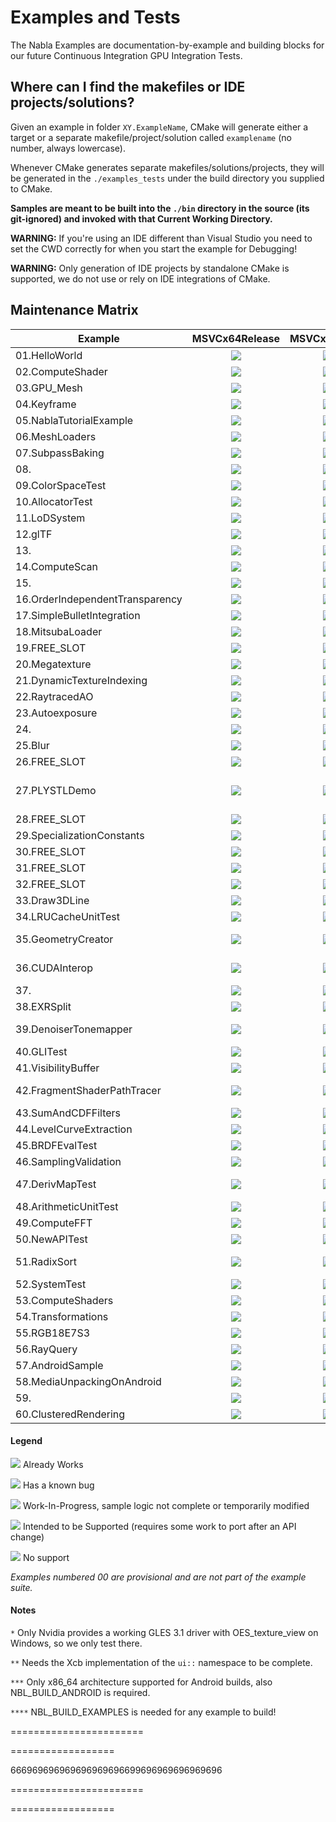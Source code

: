 # Examples and Tests

The Nabla Examples are documentation-by-example and building blocks for our future Continuous Integration GPU Integration Tests.

## Where can I find the makefiles or IDE projects/solutions?

Given an example in folder `XY.ExampleName`, CMake will generate either a target or a separate makefile/project/solution called `examplename` (no number, always lowercase).

Whenever CMake generates separate makefiles/solutions/projects, they will be generated in the `./examples_tests` under the build directory you supplied to CMake.

**Samples are meant to be built into the `./bin` directory in the source (its git-ignored) and invoked with that Current Working Directory.**

**WARNING:** If you're using an IDE different than Visual Studio you need to set the CWD correctly for when you start the example for Debugging!

**WARNING:** Only generation of IDE projects by standalone CMake is supported, we do not use or rely on IDE integrations of CMake.

## Maintenance Matrix

| Example                         |    MSVCx64Release    |    MSVCx64RWDI    |     MSVCx64Debug     |  Androidx86_64Release   |   Androidx86_64RWDI    |  Androidx86_64Debug   | Win32OpenGL | Win32OpenGLES* | Win32Vulkan | X11**OpenGL | X11**OpenGLES | X11**Vulkan | AndroidOpenGLES | AndroidVulkan |             RequiredCMakeOptions****              |
| ------------------------------- | :------------------: | :---------------: | :------------------: | :---------------------: | :--------------------: | :-------------------: | :---------: | :------------: | :---------: | :---------: | :-----------: | :---------: | :-------------: | :-----------: | :-----------------------------------------------: |
| 01.HelloWorld                   | ![][01_MSVC_Release] | ![][01_MSVC_RWDI] |  ![][01_MSVC_Debug]  | ![][01_Android_Release] |  ![][01_Android_RWDI]  | ![][01_Android_Debug] |   ![][Y]    |     ![][Y]     |   ![][Y]    |   ![][S]    |    ![][S]     |   ![][S]    |     ![][Y]      |    ![][S]     |                                                   |
| 02.ComputeShader                | ![][02_MSVC_Release] | ![][02_MSVC_RWDI] |  ![][02_MSVC_Debug]  | ![][02_Android_Release] |  ![][02_Android_RWDI]  | ![][02_Android_Debug] |   ![][Y]    |     ![][Y]     |   ![][Y]    |   ![][B]    |    ![][B]     |   ![][S]    |     ![][B]      |    ![][S]     |                                                   |
| 03.GPU_Mesh                     | ![][03_MSVC_Release] | ![][03_MSVC_RWDI] |  ![][03_MSVC_Debug]  | ![][03_Android_Release] |  ![][03_Android_RWDI]  | ![][03_Android_Debug] |   ![][W]    |     ![][W]     |   ![][W]    |   ![][W]    |    ![][W]     |   ![][W]    |     ![][W]      |    ![][W]     |                                                   |
| 04.Keyframe                     | ![][04_MSVC_Release] | ![][04_MSVC_RWDI] |  ![][04_MSVC_Debug]  | ![][04_Android_Release] |  ![][04_Android_RWDI]  | ![][04_Android_Debug] |   ![][S]    |     ![][S]     |   ![][S]    |   ![][S]    |    ![][S]     |   ![][S]    |     ![][S]      |    ![][S]     |                                                   |
| 05.NablaTutorialExample         | ![][05_MSVC_Release] | ![][05_MSVC_RWDI] |  ![][05_MSVC_Debug]  | ![][05_Android_Release] |  ![][05_Android_RWDI]  | ![][05_Android_Debug] |   ![][Y]    |     ![][Y]     |   ![][Y]    |   ![][S]    |    ![][S]     |   ![][S]    |     ![][S]      |    ![][S]     |                                                   |
| 06.MeshLoaders                  | ![][06_MSVC_Release] | ![][06_MSVC_RWDI] |  ![][06_MSVC_Debug]  | ![][06_Android_Release] |  ![][06_Android_RWDI]  | ![][06_Android_Debug] |   ![][Y]    |     ![][Y]     |   ![][Y]    |   ![][S]    |    ![][S]     |   ![][S]    |     ![][Y]      |    ![][Y]     |                                                   |
| 07.SubpassBaking                | ![][07_MSVC_Release] | ![][07_MSVC_RWDI] |  ![][07_MSVC_Debug]  | ![][07_Android_Release] |  ![][07_Android_RWDI]  | ![][07_Android_Debug] |   ![][Y]    |     ![][Y]     |   ![][Y]    |   ![][S]    |    ![][S]     |   ![][S]    |     ![][S]      |    ![][S]     |                                                   |
| 08.                             | ![][08_MSVC_Release] | ![][08_MSVC_RWDI] |  ![][08_MSVC_Debug]  | ![][08_Android_Release] |  ![][08_Android_RWDI]  | ![][08_Android_Debug] |   ![][NA]   |    ![][NA]     |   ![][NA]   |   ![][NA]   |    ![][NA]    |   ![][NA]   |     ![][NA]     |    ![][NA]    |                                                   |
| 09.ColorSpaceTest               | ![][09_MSVC_Release] | ![][09_MSVC_RWDI] |  ![][09_MSVC_Debug]  | ![][09_Android_Release] |  ![][09_Android_RWDI]  | ![][09_Android_Debug] |   ![][B]    |     ![][B]     |   ![][B]    |   ![][W]    |    ![][W]     |   ![][W]    |     ![][W]      |    ![][W]     |                                                   |
| 10.AllocatorTest                | ![][10_MSVC_Release] | ![][10_MSVC_RWDI] |  ![][10_MSVC_Debug]  | ![][10_Android_Release] |  ![][10_Android_RWDI]  | ![][10_Android_Debug] |   ![][Y]    |     ![][Y]     |   ![][Y]    |   ![][S]    |    ![][S]     |   ![][S]    |     ![][N]      |    ![][N]     |                                                   |
| 11.LoDSystem                    | ![][11_MSVC_Release] | ![][11_MSVC_RWDI] |  ![][11_MSVC_Debug]  | ![][11_Android_Release] |  ![][11_Android_RWDI]  | ![][11_Android_Debug] |   ![][Y]    |     ![][Y]     |   ![][B]    |   ![][S]    |    ![][N]     |   ![][S]    |     ![][N]      |    ![][S]     |                                                   |
| 12.glTF                         | ![][12_MSVC_Release] | ![][12_MSVC_RWDI] |  ![][12_MSVC_Debug]  | ![][12_Android_Release] |  ![][12_Android_RWDI]  | ![][12_Android_Debug] |   ![][W]    |     ![][N]     |   ![][W]    |   ![][W]    |    ![][N]     |   ![][W]    |     ![][N]      |    ![][W]     |             COMPILE_WITH_GLTF_LOADER              |
| 13.                             | ![][13_MSVC_Release] | ![][13_MSVC_RWDI] |  ![][13_MSVC_Debug]  | ![][13_Android_Release] |  ![][13_Android_RWDI]  | ![][13_Android_Debug] |   ![][NA]   |    ![][NA]     |   ![][NA]   |   ![][NA]   |    ![][NA]    |   ![][NA]   |     ![][NA]     |    ![][NA]    |                                                   |
| 14.ComputeScan                  | ![][14_MSVC_Release] | ![][14_MSVC_RWDI] |  ![][14_MSVC_Debug]  | ![][14_Android_Release] |  ![][14_Android_RWDI]  | ![][14_Android_Debug] |   ![][Y]    |     ![][Y]     |   ![][B]    |   ![][S]    |    ![][S]     |   ![][S]    |     ![][S]      |    ![][S]     |                                                   |
| 15.                             | ![][15_MSVC_Release] | ![][15_MSVC_RWDI] |  ![][15_MSVC_Debug]  | ![][15_Android_Release] |  ![][15_Android_RWDI]  | ![][15_Android_Debug] |   ![][NA]   |    ![][NA]     |   ![][NA]   |   ![][NA]   |    ![][NA]    |   ![][NA]   |     ![][NA]     |    ![][NA]    |                                                   |
| 16.OrderIndependentTransparency | ![][16_MSVC_Release] | ![][16_MSVC_RWDI] |  ![][16_MSVC_Debug]  | ![][16_Android_Release] |  ![][16_Android_RWDI]  | ![][16_Android_Debug] |   ![][B]    |     ![][B]     |   ![][B]    |   ![][S]    |    ![][S]     |   ![][S]    |     ![][S]      |    ![][S]     |                                                   |
| 17.SimpleBulletIntegration      | ![][17_MSVC_Release] | ![][17_MSVC_RWDI] |  ![][17_MSVC_Debug]  | ![][17_Android_Release] |  ![][17_Android_RWDI]  | ![][17_Android_Debug] |   ![][B]    |     ![][N]     |   ![][B]    |   ![][S]    |    ![][N]     |   ![][S]    |     ![][N]      |    ![][N]     |                   BUILD_BULLET                    |
| 18.MitsubaLoader                | ![][18_MSVC_Release] | ![][18_MSVC_RWDI] |  ![][18_MSVC_Debug]  | ![][18_Android_Release] |  ![][18_Android_RWDI]  | ![][18_Android_Debug] |   ![][S]    |     ![][N]     |   ![][S]    |   ![][S]    |    ![][N]     |   ![][S]    |     ![][N]      |    ![][N]     |               BUILD_MITSUBA_LOADER                |
| 19.FREE_SLOT                    | ![][19_MSVC_Release] | ![][19_MSVC_RWDI] |  ![][19_MSVC_Debug]  | ![][19_Android_Release] |  ![][19_Android_RWDI]  | ![][19_Android_Debug] |   ![][NA]   |    ![][NA]     |   ![][NA]   |   ![][NA]   |    ![][NA]    |   ![][NA]   |     ![][NA]     |    ![][NA]    |                                                   |
| 20.Megatexture                  | ![][20_MSVC_Release] | ![][20_MSVC_RWDI] |  ![][20_MSVC_Debug]  | ![][20_Android_Release] |  ![][20_Android_RWDI]  | ![][20_Android_Debug] |   ![][W]    |     ![][W]     |   ![][W]    |   ![][S]    |    ![][S]     |   ![][S]    |     ![][N]      |    ![][S]     |                                                   |
| 21.DynamicTextureIndexing       | ![][21_MSVC_Release] | ![][21_MSVC_RWDI] |  ![][21_MSVC_Debug]  | ![][21_Android_Release] |  ![][21_Android_RWDI]  | ![][21_Android_Debug] |   ![][B]    |     ![][B]     |   ![][B]    |   ![][S]    |    ![][N]     |   ![][S]    |     ![][N]      |    ![][S]     |                                                   |
| 22.RaytracedAO                  | ![][22_MSVC_Release] | ![][22_MSVC_RWDI] |  ![][22_MSVC_Debug]  | ![][22_Android_Release] |  ![][22_Android_RWDI]  | ![][22_Android_Debug] |   ![][N]    |     ![][N]     |   ![][W]    |   ![][N]    |    ![][N]     |   ![][W]    |     ![][N]      |    ![][N]     |               BUILD_MITSUBA_LOADER                |
| 23.Autoexposure                 | ![][23_MSVC_Release] | ![][23_MSVC_RWDI] |  ![][23_MSVC_Debug]  | ![][23_Android_Release] |  ![][23_Android_RWDI]  | ![][23_Android_Debug] |   ![][Y]    |     ![][Y]     |   ![][Y]    |   ![][S]    |    ![][S]     |   ![][S]    |     ![][N]      |    ![][S]     |                                                   |
| 24.                             | ![][24_MSVC_Release] | ![][24_MSVC_RWDI] |  ![][24_MSVC_Debug]  | ![][24_Android_Release] |  ![][24_Android_RWDI]  | ![][24_Android_Debug] |   ![][NA]   |    ![][NA]     |   ![][NA]   |   ![][NA]   |    ![][NA]    |   ![][NA]   |     ![][NA]     |    ![][NA]    |                                                   |
| 25.Blur                         | ![][25_MSVC_Release] | ![][25_MSVC_RWDI] |  ![][25_MSVC_Debug]  | ![][25_Android_Release] |  ![][25_Android_RWDI]  | ![][25_Android_Debug] |   ![][S]    |     ![][N]     |   ![][S]    |   ![][S]    |    ![][N]     |   ![][S]    |     ![][N]      |    ![][S]     |                                                   |
| 26.FREE_SLOT                    | ![][26_MSVC_Release] | ![][26_MSVC_RWDI] |  ![][26_MSVC_Debug]  | ![][26_Android_Release] |  ![][26_Android_RWDI]  | ![][26_Android_Debug] |   ![][NA]   |    ![][NA]     |   ![][NA]   |   ![][NA]   |    ![][NA]    |   ![][NA]   |     ![][NA]     |    ![][NA]    |                                                   |
| 27.PLYSTLDemo                   | ![][27_MSVC_Release] | ![][27_MSVC_RWDI] |  ![][27_MSVC_Debug]  | ![][27_Android_Release] |  ![][27_Android_RWDI]  | ![][27_Android_Debug] |   ![][Y]    |     ![][Y]     |   ![][B]    |   ![][S]    |    ![][S]     |   ![][S]    |     ![][N]      |    ![][N]     | COMPILE_WITH_STL_LOADER & COMPILE_WITH_PLY_LOADER |
| 28.FREE_SLOT                    | ![][28_MSVC_Release] | ![][28_MSVC_RWDI] |  ![][28_MSVC_Debug]  | ![][28_Android_Release] |  ![][28_Android_RWDI]  | ![][28_Android_Debug] |   ![][NA]   |    ![][NA]     |   ![][NA]   |   ![][NA]   |    ![][NA]    |   ![][NA]   |     ![][NA]     |    ![][NA]    |                                                   |
| 29.SpecializationConstants      | ![][29_MSVC_Release] | ![][29_MSVC_RWDI] |  ![][29_MSVC_Debug]  | ![][29_Android_Release] |  ![][29_Android_RWDI]  | ![][29_Android_Debug] |   ![][B]    |     ![][B]     |   ![][B]    |   ![][S]    |    ![][S]     |   ![][S]    |     ![][N]      |    ![][S]     |                                                   |
| 30.FREE_SLOT                    | ![][30_MSVC_Release] | ![][30_MSVC_RWDI] |  ![][30_MSVC_Debug]  | ![][30_Android_Release] |  ![][30_Android_RWDI]  | ![][30_Android_Debug] |   ![][NA]   |    ![][NA]     |   ![][NA]   |   ![][NA]   |    ![][NA]    |   ![][NA]   |     ![][NA]     |    ![][NA]    |                                                   |
| 31.FREE_SLOT                    | ![][31_MSVC_Release] | ![][31_MSVC_RWDI] |  ![][31_MSVC_Debug]  | ![][31_Android_Release] |  ![][31_Android_RWDI]  | ![][31_Android_Debug] |   ![][NA]   |    ![][NA]     |   ![][NA]   |   ![][NA]   |    ![][NA]    |   ![][NA]   |     ![][NA]     |    ![][NA]    |                                                   |
| 32.FREE_SLOT                    | ![][32_MSVC_Release] | ![][32_MSVC_RWDI] |  ![][04_MSVC_Debug]  | ![][04_Android_Release] |  ![][04_Android_RWDI]  | ![][04_Android_Debug] |   ![][NA]   |    ![][NA]     |   ![][NA]   |   ![][NA]   |    ![][NA]    |   ![][NA]   |     ![][NA]     |    ![][NA]    |                                                   |
| 33.Draw3DLine                   | ![][33_MSVC_Release] | ![][33_MSVC_RWDI] |  ![][33_MSVC_Debug]  | ![][33_Android_Release] |  ![][33_Android_RWDI]  | ![][33_Android_Debug] |   ![][Y]    |     ![][Y]     |   ![][Y]    |   ![][S]    |    ![][S]     |   ![][S]    |     ![][S]      |    ![][S]     |                                                   |
| 34.LRUCacheUnitTest             | ![][34_MSVC_Release] | ![][34_MSVC_RWDI] |  ![][34_MSVC_Debug]  | ![][34_Android_Release] |  ![][34_Android_RWDI]  | ![][34_Android_Debug] |   ![][Y]    |     ![][Y]     |   ![][Y]    |   ![][Y]    |    ![][Y]     |   ![][Y]    |     ![][N]      |    ![][N]     |                                                   |
| 35.GeometryCreator              | ![][35_MSVC_Release] | ![][35_MSVC_RWDI] | ![][3504_MSVC_Debug] | ![][35_Android_Release] |  ![][35_Android_RWDI]  | ![][35_Android_Debug] |   ![][Y]    |     ![][Y]     |   ![][Y]    |   ![][S]    |    ![][S]     |   ![][S]    |     ![][N]      |    ![][S]     |                                                   |
| 36.CUDAInterop                  | ![][36_MSVC_Release] | ![][36_MSVC_RWDI] | ![][3604_MSVC_Debug] | ![][36_Android_Release] |  ![][36_Android_RWDI]  | ![][36_Android_Debug] |   ![][N]    |     ![][N]     |   ![][W]    |   ![][N]    |    ![][N]     |   ![][W]    |     ![][N]      |    ![][N]     |                 COMPILE_WITH_CUDA                 |
| 37.                             | ![][37_MSVC_Release] | ![][37_MSVC_RWDI] |  ![][37_MSVC_Debug]  | ![][37_Android_Release] |  ![][37_Android_RWDI]  | ![][37_Android_Debug] |   ![][NA]   |    ![][NA]     |   ![][NA]   |   ![][NA]   |    ![][NA]    |   ![][NA]   |     ![][NA]     |    ![][NA]    |                                                   |
| 38.EXRSplit                     | ![][38_MSVC_Release] | ![][38_MSVC_RWDI] |  ![][38_MSVC_Debug]  | ![][38_Android_Release] |  ![][38_Android_RWDI]  | ![][38_Android_Debug] |   ![][S]    |     ![][S]     |   ![][S]    |   ![][S]    |    ![][S]     |   ![][S]    |     ![][N]      |    ![][N]     |                                                   |
| 39.DenoiserTonemapper           | ![][39_MSVC_Release] | ![][39_MSVC_RWDI] |  ![][39_MSVC_Debug]  | ![][39_Android_Release] |  ![][39_Android_RWDI]  | ![][39_Android_Debug] |   ![][N]    |     ![][N]     |   ![][W]    |   ![][N]    |    ![][N]     |   ![][W]    |     ![][N]      |    ![][N]     |      COMPILE_WITH_CUDA & COMPILE_WITH_OPTIX       |
| 40.GLITest                      | ![][40_MSVC_Release] | ![][40_MSVC_RWDI] |  ![][40_MSVC_Debug]  | ![][40_Android_Release] |  ![][40_Android_RWDI]  | ![][40_Android_Debug] |   ![][S]    |     ![][S]     |   ![][S]    |   ![][S]    |    ![][S]     |   ![][S]    |     ![][N]      |    ![][S]     |              COMPILE_WITH_GLI_LOADER              |
| 41.VisibilityBuffer             | ![][41_MSVC_Release] | ![][41_MSVC_RWDI] |  ![][41_MSVC_Debug]  | ![][41_Android_Release] |  ![][41_Android_RWDI]  | ![][41_Android_Debug] |   ![][S]    |     ![][S]     |   ![][S]    |   ![][S]    |    ![][S]     |   ![][S]    |     ![][N]      |    ![][N]     |                                                   |
| 42.FragmentShaderPathTracer     | ![][42_MSVC_Release] | ![][42_MSVC_RWDI] |  ![][42_MSVC_Debug]  | ![][42_Android_Release] | ![][4204_Android_RWDI] | ![][42_Android_Debug] |   ![][B]    |     ![][B]     |   ![][Y]    |   ![][S]    |    ![][S]     |   ![][S]    |     ![][S]      |    ![][S]     |                                                   |
| 43.SumAndCDFFilters             | ![][43_MSVC_Release] | ![][43_MSVC_RWDI] |  ![][43_MSVC_Debug]  | ![][43_Android_Release] |  ![][43_Android_RWDI]  | ![][43_Android_Debug] |   ![][Y]    |     ![][Y]     |   ![][Y]    |   ![][S]    |    ![][N]     |   ![][S]    |     ![][N]      |    ![][N]     |                                                   |
| 44.LevelCurveExtraction         | ![][44_MSVC_Release] | ![][44_MSVC_RWDI] |  ![][44_MSVC_Debug]  | ![][44_Android_Release] |  ![][44_Android_RWDI]  | ![][44_Android_Debug] |   ![][S]    |     ![][N]     |   ![][S]    |   ![][S]    |    ![][N]     |   ![][S]    |     ![][N]      |    ![][N]     |                                                   |
| 45.BRDFEvalTest                 | ![][45_MSVC_Release] | ![][45_MSVC_RWDI] |  ![][45_MSVC_Debug]  | ![][45_Android_Release] |  ![][45_Android_RWDI]  | ![][45_Android_Debug] |   ![][S]    |     ![][S]     |   ![][S]    |   ![][S]    |    ![][S]     |   ![][S]    |     ![][N]      |    ![][S]     |                                                   |
| 46.SamplingValidation           | ![][46_MSVC_Release] | ![][46_MSVC_RWDI] |  ![][46_MSVC_Debug]  | ![][46_Android_Release] |  ![][46_Android_RWDI]  | ![][46_Android_Debug] |   ![][S]    |     ![][S]     |   ![][S]    |   ![][S]    |    ![][S]     |   ![][S]    |     ![][N]      |    ![][S]     |                                                   |
| 47.DerivMapTest                 | ![][47_MSVC_Release] | ![][47_MSVC_RWDI] | ![][4704_MSVC_Debug] | ![][47_Android_Release] |  ![][47_Android_RWDI]  | ![][47_Android_Debug] |   ![][Y]    |     ![][Y]     |   ![][B]    |   ![][S]    |    ![][N]     |   ![][S]    |     ![][N]      |    ![][N]     |                                                   |
| 48.ArithmeticUnitTest           | ![][48_MSVC_Release] | ![][48_MSVC_RWDI] |  ![][48_MSVC_Debug]  | ![][48_Android_Release] |  ![][48_Android_RWDI]  | ![][48_Android_Debug] |   ![][Y]    |     ![][B]     |   ![][B]    |   ![][S]    |    ![][S]     |   ![][S]    |     ![][N]      |    ![][S]     |                                                   |
| 49.ComputeFFT                   | ![][49_MSVC_Release] | ![][49_MSVC_RWDI] |  ![][49_MSVC_Debug]  | ![][49_Android_Release] |  ![][49_Android_RWDI]  | ![][49_Android_Debug] |   ![][S]    |     ![][N]     |   ![][S]    |   ![][S]    |    ![][N]     |   ![][S]    |     ![][N]      |    ![][N]     |                                                   |
| 50.NewAPITest                   | ![][50_MSVC_Release] | ![][50_MSVC_RWDI] |  ![][50_MSVC_Debug]  | ![][50_Android_Release] |  ![][50_Android_RWDI]  | ![][50_Android_Debug] |   ![][W]    |     ![][W]     |   ![][W]    |   ![][W]    |    ![][W]     |   ![][W]    |     ![][W]      |    ![][W]     |                                                   |
| 51.RadixSort                    | ![][51_MSVC_Release] | ![][51_MSVC_RWDI] |  ![][51_MSVC_Debug]  | ![][51_Android_Release] | ![][5104_Android_RWDI] | ![][51_Android_Debug] |   ![][W]    |     ![][N]     |   ![][W]    |   ![][W]    |    ![][N]     |   ![][W]    |     ![][N]      |    ![][W]     |                                                   |
| 52.SystemTest                   | ![][52_MSVC_Release] | ![][52_MSVC_RWDI] |  ![][52_MSVC_Debug]  | ![][52_Android_Release] |  ![][52_Android_RWDI]  | ![][52_Android_Debug] |   ![][Y]    |     ![][Y]     |   ![][Y]    |   ![][S]    |    ![][S]     |   ![][S]    |     ![][S]      |    ![][S]     |                                                   |
| 53.ComputeShaders               | ![][53_MSVC_Release] | ![][53_MSVC_RWDI] |  ![][53_MSVC_Debug]  | ![][53_Android_Release] |  ![][53_Android_RWDI]  | ![][53_Android_Debug] |   ![][B]    |     ![][B]     |   ![][B]    |   ![][S]    |    ![][N]     |   ![][S]    |     ![][N]      |    ![][S]     |                                                   |
| 54.Transformations              | ![][54_MSVC_Release] | ![][54_MSVC_RWDI] |  ![][54_MSVC_Debug]  | ![][54_Android_Release] |  ![][54_Android_RWDI]  | ![][54_Android_Debug] |   ![][Y]    |     ![][Y]     |   ![][B]    |   ![][S]    |    ![][S]     |   ![][S]    |     ![][S]      |    ![][S]     |                                                   |
| 55.RGB18E7S3                    | ![][55_MSVC_Release] | ![][55_MSVC_RWDI] |  ![][55_MSVC_Debug]  | ![][55_Android_Release] |  ![][55_Android_RWDI]  | ![][55_Android_Debug] |   ![][Y]    |     ![][Y]     |   ![][Y]    |   ![][S]    |    ![][S]     |   ![][S]    |     ![][N]      |    ![][N]     |                                                   |
| 56.RayQuery                     | ![][56_MSVC_Release] | ![][56_MSVC_RWDI] |  ![][56_MSVC_Debug]  | ![][56_Android_Release] |  ![][56_Android_RWDI]  | ![][56_Android_Debug] |   ![][N]    |     ![][N]     |   ![][Y]    |   ![][N]    |    ![][N]     |   ![][S]    |     ![][N]      |    ![][S]     |                                                   |
| 57.AndroidSample                | ![][57_MSVC_Release] | ![][57_MSVC_RWDI] |  ![][57_MSVC_Debug]  | ![][57_Android_Release] |  ![][57_Android_RWDI]  | ![][57_Android_Debug] |   ![][N]    |     ![][N]     |   ![][N]    |   ![][N]    |    ![][N]     |   ![][N]    |     ![][S]      |    ![][S]     |                                                   |
| 58.MediaUnpackingOnAndroid      | ![][58_MSVC_Release] | ![][58_MSVC_RWDI] |  ![][58_MSVC_Debug]  | ![][58_Android_Release] |  ![][58_Android_RWDI]  | ![][58_Android_Debug] |   ![][N]    |     ![][N]     |   ![][N]    |   ![][N]    |    ![][N]     |   ![][N]    |     ![][Y]      |    ![][Y]     |                                                   |
| 59.                             | ![][59_MSVC_Release] | ![][59_MSVC_RWDI] |  ![][59_MSVC_Debug]  | ![][59_Android_Release] |  ![][59_Android_RWDI]  | ![][59_Android_Debug] |   ![][NA]   |    ![][NA]     |   ![][NA]   |   ![][NA]   |    ![][NA]    |   ![][NA]   |     ![][NA]     |    ![][NA]    |                                                   |
| 60.ClusteredRendering           | ![][60_MSVC_Release] | ![][60_MSVC_RWDI] |  ![][60_MSVC_Debug]  | ![][60_Android_Release] |  ![][60_Android_RWDI]  | ![][60_Android_Debug] |   ![][W]    |     ![][N]     |   ![][W]    |   ![][W]    |    ![][N]     |   ![][W]    |     ![][N]      |    ![][N]     |                                                   |

#### Legend

![][Y] Already Works

![][B] Has a known bug

![][W] Work-In-Progress, sample logic not complete or temporarily modified

![][S] Intended to be Supported (requires some work to port after an API change)

![][N] No support

_Examples numbered 00 are provisional and are not part of the example suite._

#### Notes

`*` Only Nvidia provides a working GLES 3.1 driver with OES_texture_view on Windows, so we only test there.

`**` Needs the Xcb implementation of the `ui::` namespace to be complete.

`***` Only x86_64 architecture supported for Android builds, also NBL_BUILD_ANDROID is required.

`****` NBL_BUILD_EXAMPLES is needed for any example to build!

[01_MSVC_Release]: https://ci.devsh.eu/buildStatus/icon?job=BuildExamples%2FDEVSH_CONFIGURATIONS%3DRelease%2CDEVSH_EXAMPLES%3Dhelloworld%2CDEVSH_NODES%3Dpredator15%2CDEVSH_OS%3DWindows
[02_MSVC_Release]: https://ci.devsh.eu/buildStatus/icon?job=BuildExamples%2FDEVSH_CONFIGURATIONS%3DRelease%2CDEVSH_EXAMPLES%3Dcomputeshader%2CDEVSH_NODES%3Dpredator15%2CDEVSH_OS%3DWindows
[03_MSVC_Release]: https://ci.devsh.eu/buildStatus/icon?job=BuildExamples%2FDEVSH_CONFIGURATIONS%3DRelease%2CDEVSH_EXAMPLES%3Dgpu_mesh%2CDEVSH_NODES%3Dpredator15%2CDEVSH_OS%3DWindows
[04_MSVC_Release]: t
[05_MSVC_Release]: t
[06_MSVC_Release]: t
[07_MSVC_Release]: t
[08_MSVC_Release]: https://img.shields.io/badge/free%20slot-n%2Fa-red
[09_MSVC_Release]: t
[10_MSVC_Release]: t
[11_MSVC_Release]: t
[12_MSVC_Release]: t
[13_MSVC_Release]: https://img.shields.io/badge/free%20slot-n%2Fa-red
[14_MSVC_Release]: t
[15_MSVC_Release]: https://img.shields.io/badge/free%20slot-n%2Fa-red
[16_MSVC_Release]: t
[17_MSVC_Release]: t
[18_MSVC_Release]: t
[19_MSVC_Release]: t
[20_MSVC_Release]: t
[21_MSVC_Release]: t
[22_MSVC_Release]: t
[23_MSVC_Release]: t
[24_MSVC_Release]: https://img.shields.io/badge/free%20slot-n%2Fa-red
[25_MSVC_Release]: t
[26_MSVC_Release]: t
[27_MSVC_Release]: t
[28_MSVC_Release]: t
[29_MSVC_Release]: t
[30_MSVC_Release]: t
[31_MSVC_Release]: t
[32_MSVC_Release]: t
[33_MSVC_Release]: t
[34_MSVC_Release]: t
[35_MSVC_Release]: t
[36_MSVC_Release]: t
[37_MSVC_Release]: https://img.shields.io/badge/free%20slot-n%2Fa-red
[38_MSVC_Release]: t
[39_MSVC_Release]: t
[40_MSVC_Release]: t
[41_MSVC_Release]: t
[42_MSVC_Release]: t
[43_MSVC_Release]: t
[44_MSVC_Release]: t
[45_MSVC_Release]: t
[46_MSVC_Release]: t
[47_MSVC_Release]: t
[48_MSVC_Release]: t
[49_MSVC_Release]: t
[50_MSVC_Release]: t
[51_MSVC_Release]: t
[52_MSVC_Release]: t
[53_MSVC_Release]: t
[54_MSVC_Release]: t
[55_MSVC_Release]: t
[56_MSVC_Release]: t
[57_MSVC_Release]: t
[58_MSVC_Release]: t
[59_MSVC_Release]: https://img.shields.io/badge/free%20slot-n%2Fa-red
[60_MSVC_Release]: t



=======================



[01_MSVC_RWDI]: t
[02_MSVC_RWDI]: t
[03_MSVC_RWDI]: t
[04_MSVC_RWDI]: t
[05_MSVC_RWDI]: t
[06_MSVC_RWDI]: t
[07_MSVC_RWDI]: t
[08_MSVC_RWDI]: https://img.shields.io/badge/free%20slot-n%2Fa-red
[09_MSVC_RWDI]: t
[10_MSVC_RWDI]: t
[11_MSVC_RWDI]: t
[12_MSVC_RWDI]: t
[13_MSVC_RWDI]: https://img.shields.io/badge/free%20slot-n%2Fa-red
[14_MSVC_RWDI]: t
[15_MSVC_RWDI]: https://img.shields.io/badge/free%20slot-n%2Fa-red
[16_MSVC_RWDI]: t
[17_MSVC_RWDI]: t
[18_MSVC_RWDI]: t
[19_MSVC_RWDI]: t
[20_MSVC_RWDI]: t
[21_MSVC_RWDI]: t
[22_MSVC_RWDI]: t
[23_MSVC_RWDI]: t
[24_MSVC_RWDI]: https://img.shields.io/badge/free%20slot-n%2Fa-red
[25_MSVC_RWDI]: t
[26_MSVC_RWDI]: t
[27_MSVC_RWDI]: t
[28_MSVC_RWDI]: t
[29_MSVC_RWDI]: t
[30_MSVC_RWDI]: t
[31_MSVC_RWDI]: t
[32_MSVC_RWDI]: t
[33_MSVC_RWDI]: t
[34_MSVC_RWDI]: t
[35_MSVC_RWDI]: t
[36_MSVC_RWDI]: t
[37_MSVC_RWDI]: https://img.shields.io/badge/free%20slot-n%2Fa-red
[38_MSVC_RWDI]: t
[39_MSVC_RWDI]: t
[40_MSVC_RWDI]: t
[41_MSVC_RWDI]: t
[42_MSVC_RWDI]: t
[43_MSVC_RWDI]: t
[44_MSVC_RWDI]: t
[45_MSVC_RWDI]: t
[46_MSVC_RWDI]: t
[47_MSVC_RWDI]: t
[48_MSVC_RWDI]: t
[49_MSVC_RWDI]: t
[50_MSVC_RWDI]: t
[51_MSVC_RWDI]: t
[52_MSVC_RWDI]: t
[53_MSVC_RWDI]: t
[54_MSVC_RWDI]: t
[55_MSVC_RWDI]: t
[56_MSVC_RWDI]: t
[57_MSVC_RWDI]: t
[58_MSVC_RWDI]: t
[59_MSVC_RWDI]: https://img.shields.io/badge/free%20slot-n%2Fa-red
[60_MSVC_RWDI]: t



==================



[01_MSVC_Debug]: t
[02_MSVC_Debug]: t
[03_MSVC_Debug]: t
[04_MSVC_Debug]: t
[05_MSVC_Debug]: t
[06_MSVC_Debug]: t
[07_MSVC_Debug]: t
[08_MSVC_Debug]: https://img.shields.io/badge/free%20slot-n%2Fa-red
[09_MSVC_Debug]: t
[10_MSVC_Debug]: t
[11_MSVC_Debug]: t
[12_MSVC_Debug]: t
[13_MSVC_Debug]: https://img.shields.io/badge/free%20slot-n%2Fa-red
[14_MSVC_Debug]: t
[15_MSVC_Debug]: https://img.shields.io/badge/free%20slot-n%2Fa-red
[16_MSVC_Debug]: t
[17_MSVC_Debug]: t
[18_MSVC_Debug]: t
[19_MSVC_Debug]: t
[20_MSVC_Debug]: t
[21_MSVC_Debug]: t
[22_MSVC_Debug]: t
[23_MSVC_Debug]: t
[24_MSVC_Debug]: https://img.shields.io/badge/free%20slot-n%2Fa-red
[25_MSVC_Debug]: t
[26_MSVC_Debug]: t
[27_MSVC_Debug]: t
[28_MSVC_Debug]: t
[29_MSVC_Debug]: t
[30_MSVC_Debug]: t
[31_MSVC_Debug]: t
[32_MSVC_Debug]: t
[33_MSVC_Debug]: t
[34_MSVC_Debug]: t
[35_MSVC_Debug]: t
[36_MSVC_Debug]: t
[37_MSVC_Debug]: https://img.shields.io/badge/free%20slot-n%2Fa-red
[38_MSVC_Debug]: t
[39_MSVC_Debug]: t
[40_MSVC_Debug]: t
[41_MSVC_Debug]: t
[42_MSVC_Debug]: t
[43_MSVC_Debug]: t
[44_MSVC_Debug]: t
[45_MSVC_Debug]: t
[46_MSVC_Debug]: t
[47_MSVC_Debug]: t
[48_MSVC_Debug]: t
[49_MSVC_Debug]: t
[50_MSVC_Debug]: t
[51_MSVC_Debug]: t
[52_MSVC_Debug]: t
[53_MSVC_Debug]: t
[54_MSVC_Debug]: t
[55_MSVC_Debug]: t
[56_MSVC_Debug]: t
[57_MSVC_Debug]: t
[58_MSVC_Debug]: t
[59_MSVC_Debug]: https://img.shields.io/badge/free%20slot-n%2Fa-red
[60_MSVC_Debug]: t





666969696969696969696699696969696969696



[01_Android_Release]: t
[02_Android_Release]: t
[03_Android_Release]: t
[04_Android_Release]: t
[05_Android_Release]: t
[06_Android_Release]: t
[07_Android_Release]: t
[08_Android_Release]: https://img.shields.io/badge/free%20slot-n%2Fa-red
[09_Android_Release]: t
[10_Android_Release]: t
[11_Android_Release]: t
[12_Android_Release]: t
[13_Android_Release]: https://img.shields.io/badge/free%20slot-n%2Fa-red
[14_Android_Release]: t
[15_Android_Release]: https://img.shields.io/badge/free%20slot-n%2Fa-red
[16_Android_Release]: t
[17_Android_Release]: t
[18_Android_Release]: t
[19_Android_Release]: t
[20_Android_Release]: t
[21_Android_Release]: t
[22_Android_Release]: t
[23_Android_Release]: t
[24_Android_Release]: https://img.shields.io/badge/free%20slot-n%2Fa-red
[25_Android_Release]: t
[26_Android_Release]: t
[27_Android_Release]: t
[28_Android_Release]: t
[29_Android_Release]: t
[30_Android_Release]: t
[31_Android_Release]: t
[32_Android_Release]: t
[33_Android_Release]: t
[34_Android_Release]: t
[35_Android_Release]: t
[36_Android_Release]: t
[37_Android_Release]: https://img.shields.io/badge/free%20slot-n%2Fa-red
[38_Android_Release]: t
[39_Android_Release]: t
[40_Android_Release]: t
[41_Android_Release]: t
[42_Android_Release]: t
[43_Android_Release]: t
[44_Android_Release]: t
[45_Android_Release]: t
[46_Android_Release]: t
[47_Android_Release]: t
[48_Android_Release]: t
[49_Android_Release]: t
[50_Android_Release]: t
[51_Android_Release]: t
[52_Android_Release]: t
[53_Android_Release]: t
[54_Android_Release]: t
[55_Android_Release]: t
[56_Android_Release]: t
[57_Android_Release]: t
[58_Android_Release]: t
[59_Android_Release]: https://img.shields.io/badge/free%20slot-n%2Fa-red
[60_Android_Release]: t



=======================



[01_Android_RWDI]: t
[02_Android_RWDI]: t
[03_Android_RWDI]: t
[04_Android_RWDI]: t
[05_Android_RWDI]: t
[06_Android_RWDI]: t
[07_Android_RWDI]: t
[08_Android_RWDI]: https://img.shields.io/badge/free%20slot-n%2Fa-red
[09_Android_RWDI]: t
[10_Android_RWDI]: t
[11_Android_RWDI]: t
[12_Android_RWDI]: t
[13_Android_RWDI]: https://img.shields.io/badge/free%20slot-n%2Fa-red
[14_Android_RWDI]: t
[15_Android_RWDI]: https://img.shields.io/badge/free%20slot-n%2Fa-red
[16_Android_RWDI]: t
[17_Android_RWDI]: t
[18_Android_RWDI]: t
[19_Android_RWDI]: t
[20_Android_RWDI]: t
[21_Android_RWDI]: t
[22_Android_RWDI]: t
[23_Android_RWDI]: t
[24_Android_RWDI]: https://img.shields.io/badge/free%20slot-n%2Fa-red
[25_Android_RWDI]: t
[26_Android_RWDI]: t
[27_Android_RWDI]: t
[28_Android_RWDI]: t
[29_Android_RWDI]: t
[30_Android_RWDI]: t
[31_Android_RWDI]: t
[32_Android_RWDI]: t
[33_Android_RWDI]: t
[34_Android_RWDI]: t
[35_Android_RWDI]: t
[36_Android_RWDI]: t
[37_Android_RWDI]: https://img.shields.io/badge/free%20slot-n%2Fa-red
[38_Android_RWDI]: t
[39_Android_RWDI]: t
[40_Android_RWDI]: t
[41_Android_RWDI]: t
[42_Android_RWDI]: t
[43_Android_RWDI]: t
[44_Android_RWDI]: t
[45_Android_RWDI]: t
[46_Android_RWDI]: t
[47_Android_RWDI]: t
[48_Android_RWDI]: t
[49_Android_RWDI]: t
[50_Android_RWDI]: t
[51_Android_RWDI]: t
[52_Android_RWDI]: t
[53_Android_RWDI]: t
[54_Android_RWDI]: t
[55_Android_RWDI]: t
[56_Android_RWDI]: t
[57_Android_RWDI]: t
[58_Android_RWDI]: t
[59_Android_RWDI]: https://img.shields.io/badge/free%20slot-n%2Fa-red
[60_Android_RWDI]: t



==================



[01_Android_Debug]: t
[02_Android_Debug]: t
[03_Android_Debug]: t
[04_Android_Debug]: t
[05_Android_Debug]: t
[06_Android_Debug]: t
[07_Android_Debug]: t
[08_Android_Debug]: https://img.shields.io/badge/free%20slot-n%2Fa-red
[09_Android_Debug]: t
[10_Android_Debug]: t
[11_Android_Debug]: t
[12_Android_Debug]: t
[13_Android_Debug]: https://img.shields.io/badge/free%20slot-n%2Fa-red
[14_Android_Debug]: t
[15_Android_Debug]: https://img.shields.io/badge/free%20slot-n%2Fa-red
[16_Android_Debug]: t
[17_Android_Debug]: t
[18_Android_Debug]: t
[19_Android_Debug]: t
[20_Android_Debug]: t
[21_Android_Debug]: t
[22_Android_Debug]: t
[23_Android_Debug]: t
[24_Android_Debug]: https://img.shields.io/badge/free%20slot-n%2Fa-red
[25_Android_Debug]: t
[26_Android_Debug]: t
[27_Android_Debug]: t
[28_Android_Debug]: t
[29_Android_Debug]: t
[30_Android_Debug]: t
[31_Android_Debug]: t
[32_Android_Debug]: t
[33_Android_Debug]: t
[34_Android_Debug]: t
[35_Android_Debug]: t
[36_Android_Debug]: t
[37_Android_Debug]: https://img.shields.io/badge/free%20slot-n%2Fa-red
[38_Android_Debug]: t
[39_Android_Debug]: t
[40_Android_Debug]: t
[41_Android_Debug]: t
[42_Android_Debug]: t
[43_Android_Debug]: t
[44_Android_Debug]: t
[45_Android_Debug]: t
[46_Android_Debug]: t
[47_Android_Debug]: t
[48_Android_Debug]: t
[49_Android_Debug]: t
[50_Android_Debug]: t
[51_Android_Debug]: t
[52_Android_Debug]: t
[53_Android_Debug]: t
[54_Android_Debug]: t
[55_Android_Debug]: t
[56_Android_Debug]: t
[57_Android_Debug]: t
[58_Android_Debug]: t
[59_Android_Debug]: https://img.shields.io/badge/free%20slot-n%2Fa-red
[60_Android_Debug]: t



[Y]: https://img.shields.io/badge/status-Y-brightgreen
[B]: https://img.shields.io/badge/status-B-yellow
[W]: https://img.shields.io/badge/status-W-orange
[S]: https://img.shields.io/badge/status-S-blue
[N]: https://img.shields.io/badge/status-N-black
[NA]: https://img.shields.io/badge/free%20slot-n%2Fa-red



